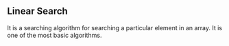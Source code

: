 ## Linear Search
It is a searching algorithm for searching a particular element in an array. It is one of the most basic algorithms.
